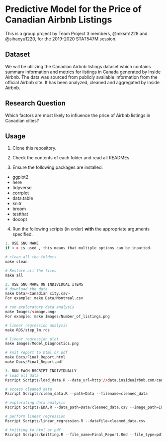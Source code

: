 # Predictive Model for the Price of Canadian Airbnb Listings

This is a group project by Team Project 3 members, @mksm1228 and @sihaoyu1220, for the 2019-2020 STAT547M session. 

## Dataset

We will be utilizing the Canadian Airbnb listings dataset which contains summary information and metrics for listings in Canada generated by Inside Airbnb. The data was sourced from publicly available information from the official Airbnb site. It has been analyzed, cleaned and aggregated by Inside Airbnb. 

## Research Question

Which factors are most likely to influence the price of Airbnb listings in Canadian cities? 

## Usage

1. Clone this repository.

2. Check the contents of each folder and read all READMEs.

3. Ensure the following packages are installed:
- ggplot2
- here
- tidyverse
- corrplot
- data.table
- knitr
- broom
- testthat
- docopt

4. Run the following scripts (in order) **with** the appropriate arguments specified.

```r
1. USE GNU MAKE  
if < > is used , this means that multiple options can be inputted. 

# clean all the folders
make clean

# Restore all the files
make all

2. USE GNU MAKE ON INDIVIDUAL ITEMS
# download the data
make Data/<Canadian city.csv> 
For example: make Data/Montreal.csv

# run exploratory data analysis
make Images/<image.png> 
For example: make Images/Number_of_listings.png

# linear regression analysis
make RDS/step_lm.rds

# linear regression plot
make Images/Model_Diagnostics.png

# knit report to html or pdf
make Docs/Final_Report.html 
make Docs/Final_Report.pdf

3. RUN EACH RSCRIPT INDIVIDUALLY
# load all data
Rscript Scripts/load_data.R --data_url=http://data.insideairbnb.com/canada/ --city=Canada

# access cleaned data
Rscript Scripts/clean_data.R --path=Data --filename=cleaned_data

# explorating data analysis
Rscript Scripts/EDA.R --data_path=Data/cleaned_data.csv --image_path=Images

# perform linear regression
Rscript Scripts/linear_regression.R --datafile=cleaned_data.csv

# knitting to html or pdf
Rscript Scripts/knitting.R --file_name=Final_Report.Rmd --file_type=pdf/html
```
